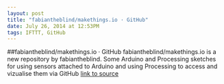 ```yaml
---
layout: post
title: "fabiantheblind/makethings.io · GitHub"
date: July 26, 2014 at 12:53PM
tags: IFTTT, GitHub
---
```

##fabiantheblind/makethings.io · GitHub
fabiantheblind/makethings.io is a new repository by fabiantheblind. Some Arduino and Processing sketches for using sensors attached to Arduino and using Processing to access and vizualise them via GitHub
[link to source](http://ift.tt/1xfr0cx) 

